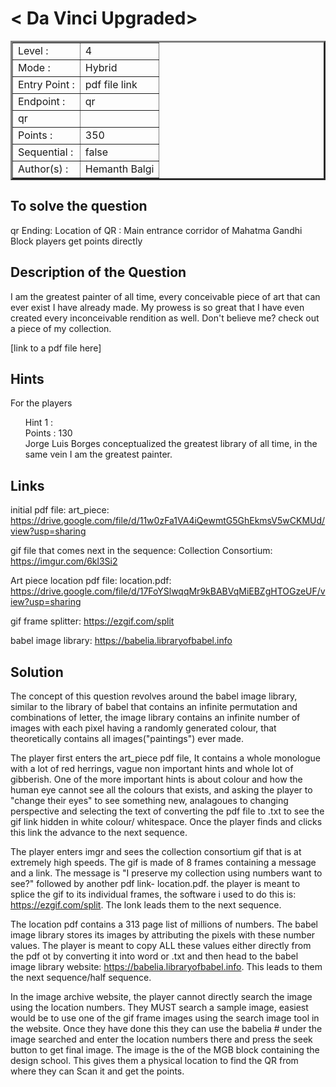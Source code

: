 # < Da Vinci Upgraded>

<table border=3 >
<tr>
    <td>Level : </td>
    <td>4</td>
</tr>
<tr>
    <td>Mode : </td>
    <td>Hybrid</td>
</tr>
<tr>
    <td>Entry Point : </td>
    <td>pdf file link</td>
</tr>
<tr>
    <td>Endpoint : </td>
    <td>qr</td>
</tr>
<tr>
    <td>qr</td>
    <td></td>
</tr>
<tr>
    <td>Points : </td>
    <td>350</td>
</tr>
<tr>
    <td>Sequential : </td>
    <td>false</td>
</tr>
<tr>
    <td>Author(s) : </td>
    <td> Hemanth Balgi</td>
</tr>
</table>

## To solve the question

qr Ending:
Location of QR : Main entrance corridor of Mahatma Gandhi Block
players get points directly

## Description of the Question

I am the greatest painter of all time, every conceivable piece of art that can ever exist I have already made. My prowess is so great that I have even created every inconceivable rendition as well. Don't believe me? check out a piece of my collection.

[link to a pdf file here]

## Hints

For the players

<ol>
Hint 1 : <br>
Points : 130 <br>
Jorge Luis Borges conceptualized the greatest library of all time, in the same vein I am the greatest painter.
</ol>

## Links

initial pdf file:
art_piece: https://drive.google.com/file/d/11w0zFa1VA4iQewmtG5GhEkmsV5wCKMUd/view?usp=sharing

gif file that comes next in the sequence:
Collection Consortium: https://imgur.com/6kl3Si2

Art piece location pdf file:
location.pdf: https://drive.google.com/file/d/17FoYSlwqqMr9kBABVqMiEBZgHTOGzeUF/view?usp=sharing

gif frame splitter: https://ezgif.com/split

babel image library: https://babelia.libraryofbabel.info

## Solution

The concept of this question revolves around the babel image library, similar to the library of babel that contains an infinite permutation and combinations of letter, the image library contains an infinite number of images with each pixel having a randomly generated colour, that theoretically contains all images("paintings") ever made.

The player first enters the art_piece pdf file, It contains a whole monologue with a lot of red herrings, vague non important hints and whole lot of gibberish. One of the more important hints is about colour and how the human eye cannot see all the colours that exists, and asking the player to "change their eyes" to see something new, analagoues to changing perspective and selecting the text of converting the pdf file to .txt to see the gif link hidden in white colour/ whitespace. Once the player finds and clicks this link the advance to the next sequence.

The player enters imgr and sees the collection consortium gif that is at extremely high speeds. The gif is made of 8 frames containing a message and a link. The message is "I preserve my collection using numbers want to see?" followed by another pdf link- location.pdf. the player is meant to splice the gif to its individual frames, the software i used to do this is: https://ezgif.com/split. The lonk leads them to the next sequence.

The location pdf contains a 313 page list of millions of numbers. The babel image library stores its images by attributing the pixels with these number values. The player is meant to copy ALL these values either directly from the pdf ot by converting it into word or .txt and then head to the babel image library website: https://babelia.libraryofbabel.info. This leads to them the next sequence/half sequence.

In the image archive website, the player cannot directly search the image using the location numbers. They MUST search a sample image, easiest would be to use one of the gif frame images using the search image tool in the website. Once they have done this they can use the babelia # under the image searched and enter the location numbers there and press the seek button to get final image. The image is the of the MGB block containing the design school. This gives them a physical location to find the QR from where they can Scan it and get the points.
